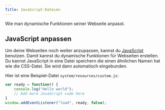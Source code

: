 ```yaml
---
Title: JavaScript-Dateien
---
```

Wie man dynamische Funktionen seiner Webseite anpasst.

## JavaScript anpassen

Um deine Webseiten noch weiter anzupassen, kannst du [JavaScript](https://www.w3schools.com/js/) benutzen. Damit kannst du dynamische Funktionen für Webseiten erstellen. Du kannst JavaScript in eine Datei speichern die einen ähnlichen Namen hat wie die CSS-Datei. Sie wird dann automatisch eingebunden.

Hier ist eine Beispiel-Datei `system/resources/custom.js`:

``` javascript
var ready = function() {
	console.log("Hello world");
	// Add more JavaScript code here
}
window.addEventListener("load", ready, false);
```
